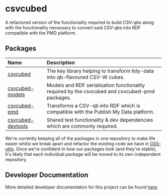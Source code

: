 # csvcubed

A refactored version of the functionality required to build *CSV-qb*s along with the functionality necessary to convert said *CSV-qb*s into RDF compatible with the PMD platform.

## Packages

| Name                                                                | Description                                                                         |
|:--------------------------------------------------------------------|:------------------------------------------------------------------------------------|
| [csvcubed](./csvcubed/csvcubed/README.md)                           | The key library helping to transform tidy-data into qb-flavoured CSV-W cubes.       |
| [csvcubed-models](./csvcubed-models/csvcubedmodels/README.md)       | Models and RDF serialisation functionality required by the csvcubed and csvcubed-pmd packages.  |
| [csvcubed-pmd](./csvcubed-pmd/csvcubedpmd/README.md)                | Transforms a CSV-qb into RDF which is compatible with the Publish My Data platform. |
| [csvcubed-devtools](./csvcubed-devtools/csvcubeddevtools/README.md) | Shared test functionality & dev dependencies which are commonly required.           |

We're currently keeping all of the packages in one repository to make life easier whilst we break apart and refactor the existing code we have in [GSS-utils](https://github.com/GSS-Cogs/gss-utils). Once we're confident in how our packages look (and they're stable), it's likely that each individual package will be moved to its own independent repository.

## Developer Documentation

More detailed developer documentation for this project can be found [here](./docs/developer.md).

